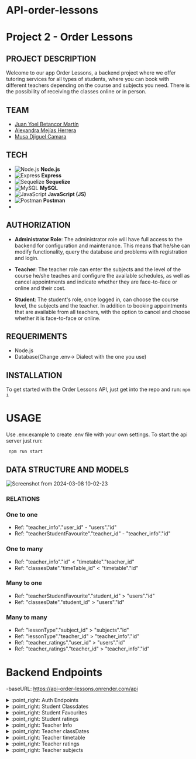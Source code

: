 # API-order-lessons
# Project 2 - Order Lessons

## PROJECT DESCRIPTION

Welcome to our app Order Lessons, a backend project where we offer tutoring services for all types of students, where you can book with different teachers depending on the course and subjects you need. There is the possibility of receiving the classes online or in person.


## TEAM
- [Juan Yoel Betancor Martín](https://github.com/Yoel96 )
- [Alexandra Mejías Herrera](https://github.com/AlexandraMH93)
- [Musa Djiguel Camara](https://github.com/Musadjc)

## TECH
- ![Node.js](https://img.shields.io/badge/Node.js-8CC84B?style=for-the-badge&logo=node.js&logoColor=white) **Node.js**
- ![Express](https://img.shields.io/badge/Express-000000?style=for-the-badge&logo=express&logoColor=white) **Express**
- ![Sequelize](https://img.shields.io/badge/Sequelize-52B0E7?style=for-the-badge&logo=sequelize&logoColor=white) **Sequelize**
- ![MySQL](https://img.shields.io/badge/MySQL-4479A1?style=for-the-badge&logo=mysql&logoColor=white) **MySQL**
- ![JavaScript](https://img.shields.io/badge/JavaScript-F7DF1E?style=for-the-badge&logo=javascript&logoColor=black) **JavaScript (JS)**
- ![Postman](https://img.shields.io/static/v1?style=for-the-badge&message=Postman&color=FF6C37&logo=Postman&logoColor=FFFFFF&label=) **Postman**
- 

## AUTHORIZATION
- **Administrator Role**: The administrator role will have full access to the backend for configuration and maintenance. This means that he/she can modify functionality, query the database and problems with registration and login.
  
- **Teacher**: The teacher role can enter the subjects and the level of the course he/she teaches and configure the available schedules, as well as cancel appointments and indicate whether they are face-to-face or online and their cost.
  
- **Student**: The student's role, once logged in, can choose the course level, the subjects and the teacher. In addition to booking appointments that are available from all teachers, with the option to cancel and choose whether it is face-to-face or online.

 ## REQUERIMENTS
 - Node.js
 - Database(Change .env-> Dialect with the one you use)


 ## INSTALLATION
To get started with the Order Lessons API, just get into the repo and run:
``` npm i ```

# USAGE

Use .env.example to create .env file with your own settings. To start the api server just run:

``` npm run start```

## DATA STRUCTURE AND MODELS
![Screenshot from 2024-03-08 10-02-23](https://github.com/Yoel96/API-order-lessons/assets/145113052/7e3ee3cb-8d5f-4272-baac-4b04c2213169)


### RELATIONS

### One to one
- Ref: "teacher_info"."user_id" - "users"."id"
- Ref: "teacherStudentFavourite"."teacher_id" - "teacher_info"."id"
  
### One to many
- Ref: "teacher_info"."id" < "timetable"."teacher_id"
- Ref: "classesDate"."timeTable_id" < "timetable"."id"

### Many to one
- Ref: "teacherStudentFavourite"."student_id" > "users"."id"
- Ref: "classesDate"."student_id" > "users"."id"
  
### Many to many
- Ref: "lessonType"."subject_id" > "subjects"."id"
- Ref: "lessonType"."teacher_id" > "teacher_info"."id"
- Ref: "teacher_ratings"."user_id" > "users"."id"
- Ref: "teacher_ratings"."teacher_id" > "teacher_info"."id"

 # Backend Endpoints
 
 -baseURL: https://api-order-lessons.onrender.com/api
 
 <details>
<summary>:point_right: Auth Endpoints</summary>

| METHOD | ENDPOINT                  | TOKEN | ROLE         | DESCRIPTION                        | POST PARAMS                | RETURNS                              |
| ------ | ------------------------- | ----- | ------------ | ---------------------------------- | -------------------------- | -------------------------------|
| POST   | /signup                   | NO    | Admin        | Creates an account                 | -                          | { token, rol }                 |
| POST   | /login                    | NO    | Admin        | Logs in with corresponding account | -                          | { token, rol }                 |
| POST   | /signup                   | NO    | Teacher      | Creates an account                 | -                          | { token, rol }                 |
| POST   | /login                    | NO    | Teacher      | Logs in with corresponding account | -                          | { token, rol }                 |
| POST   | /signup                   | NO    | Student      | Creates an account                 | -                          | { token, rol }                 |
| POST   | /login                    | NO    | Student      | Logs in with corresponding account | -                          | { token, rol }                 |
</details>

<details>
<summary>:point_right: Student Classdates </summary>

| METHOD | ENDPOINT                  | TOKEN  | ROLE         | DESCRIPTION                               | POST PARAMS                | RETURNS                        |
| ------ | ------------------------- | ------ | ------------ | ----------------------------------------- | -------------------------- | -------------------------------|
| GET    | /classDate/student/       | YES    | Student      | Gets all classDateByStudentEmail          | -                          | [{ Student }]                  |
| POST   | /classDate/               | YES    | Student      | Creates a classDate                       | -                          | Student created sucessfully    |
| PUT    | /classDate/:id            | YES    | Student      | Updates a specific booking                | student_id                 | Student updated successfully   |
| DELETE | /classDate/:id            | YES    | Student      | Deletes a specific booking                | student_id                 | Student deleted sucessfully    |

</details>


<details>
<summary>:point_right: Student Favourites</summary>

| METHOD | ENDPOINT                      | TOKEN  | ROLE           | DESCRIPTION                               | POST PARAMS                | RETURNS                        |
| ------ | -------------------------     | ------ | ------------   | ----------------------------------------- | -------------------------- | -------------------------------|
| GET    | /favouriteTeacher/            | YES    | student        | Gets all classrooms                       | -                          | [{ booking }]                  |
| POST   | /favouriteTeacher/            | YES    | student        | Creates a classroom                       | -                          | Classroom created sucessfully  |
| DELETE | /favouriteTeacher/:teacher_id | YES    | student        | Deletes a specific classroom              | classroom_id               | Classroom deleted sucessfully  |

</details>

<details>
<summary>:point_right: Student ratings</summary>

| METHOD | ENDPOINT                  | TOKEN  | ROLE         | DESCRIPTION                               | POST PARAMS                | RETURNS                           |
| ------ | ------------------------- | ------ | ------------ | ----------------------------------------- | -------------------------- | --------------------------------- |
| GET    | ratings/student/          | YES    | student       | Gets all subscriptions                    | -                          | [{ subscriptions }]               |

</details>

<details>
<summary>:point_right: Teacher Info</summary>

| METHOD | ENDPOINT                  | TOKEN  | ROLE         | DESCRIPTION                               | POST PARAMS                | RETURNS                           |
| ------ | ------------------------- | ------ | ------------ | ----------------------------------------- | -------------------------- | --------------------------------- |
| PUT    | /teacher/                 | YES    | teacher       | Gets all teachers                         | -                          | [{ teachers }]                    |

</details>

<details>
<summary>:point_right: Teacher classDates</summary>

| METHOD | ENDPOINT                  | TOKEN  | ROLE         | DESCRIPTION                               | POST PARAMS                | RETURNS                           |
| ------ | ------------------------- | ------ | ------------ | ----------------------------------------- | -------------------------- | --------------------------------- |
| GET    | /teacherClassDate/        | YES    | Teacher      | Updates a specific teacher                | -                          | Teacher updated successfully      |


</details>

<details>
<summary>:point_right: Teacher timetable</summary>

| METHOD | ENDPOINT                  | TOKEN  | ROLE         | DESCRIPTION                               | POST PARAMS                | RETURNS                           |
| ------ | ------------------------- | ------ | ------------ | ----------------------------------------- | -------------------------- | --------------------------------- |
| GET    | /timeTable/               | YES    | teacher      | Gets all teachers                         | -                          | [{ teachers }]                    |
| POST   | /timeTable/               | YES    | teacher      | Creates a teacher                         | -                          | Teacher created sucessfully       |
| PUT    | timeTable/:id             | YES    | teacher      | Updates a specific teacher                | teacher_id                 | Teacher updated successfully      |
| DELETE | timeTable/:id             | YES    | teacher      | Deletes a specific teacher                | teacher_id                 | Teacher deleted sucessfully       |

</details>

<details>
<summary>:point_right: Teacher ratings</summary>

| METHOD | ENDPOINT                  | TOKEN  | ROLE         | DESCRIPTION                               | POST PARAMS                | RETURNS                           |
| ------ | ------------------------- | ------ | ------------ | ----------------------------------------- | -------------------------- | --------------------------------- |
| GET    | /ratings/teacher/         | YES    | teacher      | Gets all teachers                         | -                          | [{ teachers }]                    |

</details>

<details>
<summary>:point_right: Teacher subjects</summary>

| METHOD | ENDPOINT                  | TOKEN  | ROLE         | DESCRIPTION                               | POST PARAMS                | RETURNS                           |
| ------ | ------------------------- | ------ | ------------ | ----------------------------------------- | -------------------------- | --------------------------------- |
| GET    | /subject/                 | YES    | teacher      | Gets all teachers                         | -                          | [{ teachers }]                    |
| POST   | /subject/                 | YES    | teacher      | Creates a teacher                         | -                          | Teacher created sucessfully       |
| DELETE | /subject/                 | YES    | teacher      | Deletes a specific teacher                | -                          | Teacher deleted sucessfully       |

</details>
